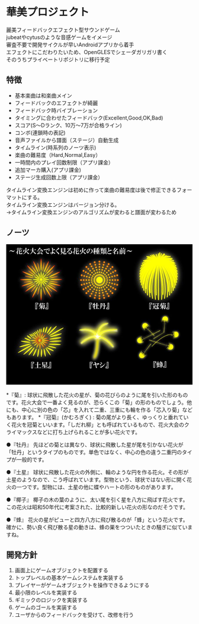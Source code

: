 # 華美プロジェクト

麗美フィードバックエフェクト型サウンドゲーム  
jubeatやcytusのような音感ゲームをイメージ  
審査不要で開発サイクルが早いAndroidアプリから着手  
エフェクトにこだわりたいため、OpenGLESでシェーダガリガリ書く    
そのうちプライベートリポジトリに移行予定

## 特徴

* 基本楽曲は和楽曲メイン
* フィードバックのエフェクトが綺麗
* フィードバック時バイブレーション
* タイミングに合わせたフィードバック(Excellent,Good,OK,Bad)
* スコア(S〜Dランク、10万〜7万が合格ライン)
* コンボ(連鎖時の表記)
* 音声ファイルから譜面（ステージ）自動生成
* タイムライン(時系列のノーツ表示)
* 楽曲の難易度（Hard,Normal,Easy）
* 一時間内のプレイ回数制限（アプリ課金）
* 追加マーカ購入(アプリ課金)
* ステージ生成回数上限（アプリ課金）

タイムライン変換エンジンは初めに作って楽曲の難易度は後で修正できるフォーマットにする。  
タイムライン変換エンジンはバージョン分ける。  
→タイムライン変換エンジンのアルゴリズムが変わると譜面が変わるため
  
## ノーツ
  
![花火](hanabi.jpg) 

*『菊』: 球状に飛散した花火の星が、菊の花びらのように尾を引いた形のものです。花火大会で一番よく見るのが、恐らくこの「菊」の形のものでしょう。他にも、中心に別の色の「芯」を入れて二重、三重にも輪を作る「芯入り菊」などもあります。
*『冠菊』(かむろぎく) : 菊の尾がより長く、ゆっくりと垂れていく花火を冠菊といいます。「しだれ柳」とも呼ばれているもので、花火大会のクライマックスなどに打ち上げられることが多い花火です。

●『牡丹』
先ほどの菊とは異なり、球状に飛散した星が尾を引かない花火が「牡丹」というタイプのものです。単色ではなく、中心の色の違う二重円のタイプが一般的です。

●『土星』
球状に飛散した花火の外側に、輪のような円を作る花火。その形が土星のようなので、こう呼ばれています。型物という、球状ではない形に開く花火の一つです。型物には、土星の他に蝶やハートの形のものがあります。

●『椰子』
椰子の木の葉のように、太い尾を引く星を八方に飛ばす花火です。この花火は昭和50年代に考案された、比較的新しい花火の形なのだそうです。

●『蜂』
花火の星がピューと四方八方に飛び散るのが「蜂」という花火です。確かに、勢い良く飛び散る星の動きは、蜂の巣をつついたときの騒ぎに似ていますね。


## 開発方針

1. 画面上にゲームオブジェクトを配置する
2. トップレベルの基本ゲームシステムを実装する
3. プレイヤーがゲームオブジェクトを操作できるようにする
4. 最小限のレベルを実装する
5. ギミックのロジックを実装する
6. ゲームのゴールを実装する
7. ユーザからのフィードバックを受けて、改修を行う
